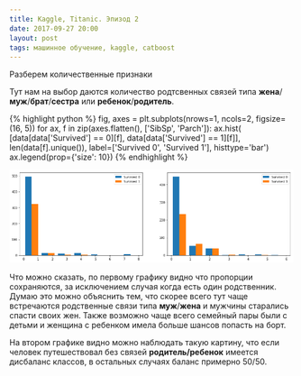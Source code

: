 ```yaml
---
title: Kaggle, Titanic. Эпизод 2
date: 2017-09-27 20:00 
layout: post
tags: машинное обучение, kaggle, catboost
---
```


Разберем количественные признаки

Тут нам на выбор даются количество родтсвенных связей
типа __жена__/__муж__/__брат__/__сестра__ или __ребенок__/__родитель__.

{%  highlight python %}
fig, axes = plt.subplots(nrows=1, ncols=2, figsize=(16, 5))
for ax, f in zip(axes.flatten(), ['SibSp', 'Parch']):
    ax.hist(
        [data[data['Survived'] == 0][f], data[data['Survived'] == 1][f]],
        len(data[f].unique()),
        label=['Survived 0', 'Survived 1'],
        histtype='bar')
    ax.legend(prop={'size': 10}) 
{% endhighlight %}

![png](/assets/img/kaggle_titanic_1_2.png)


Что можно сказать, по первому графику видно что пропорции сохраняются, за исключением
случая когда есть один родственник. Думаю это можно объяснить тем, что скорее всего тут 
чаще встречаются родственные связи типа __муж__/__жена__ и мужчины старались спасти своих жен. Также возможно чаще всего семейный пары были с детьми и женщина с ребенком имела больше шансов
попасть на борт.

На втором графике видно можно наблюдать такую картину, что если человек путешествовал без связей __родитель/ребенок__ имеется дисбаланс классов, в остальных случаях баланс примерно 50/50.